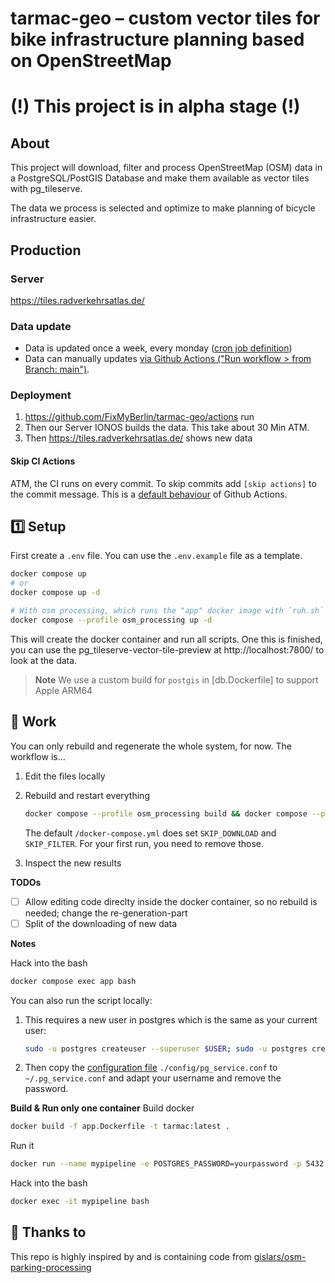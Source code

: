 # tarmac-geo – custom vector tiles for bike infrastructure planning based on OpenStreetMap

# (!) This project is in alpha stage (!)

## About

This project will download, filter and process OpenStreetMap (OSM) data in a PostgreSQL/PostGIS Database and make them available as vector tiles with pg_tileserve.

The data we process is selected and optimize to make planning of bicycle infrastructure easier.

## Production

### Server

https://tiles.radverkehrsatlas.de/

### Data update

- Data is updated once a week, every monday ([cron job definition](https://github.com/FixMyBerlin/tarmac-geo/blob/main/.github/workflows/generate-tiles.yml#L3-L6))
- Data can manually updates [via Github Actions ("Run workflow > from Branch: main")](https://github.com/FixMyBerlin/tarmac-geo/actions/workflows/generate-tiles.yml).

### Deployment

1. https://github.com/FixMyBerlin/tarmac-geo/actions run
2. Then our Server IONOS builds the data. This take about 30 Min ATM.
3. Then https://tiles.radverkehrsatlas.de/ shows new data

#### Skip CI Actions

ATM, the CI runs on every commit. To skip commits add `[skip actions]` to the commit message. This is a [default behaviour](https://docs.github.com/en/actions/managing-workflow-runs/skipping-workflow-runs) of Github Actions.

## 1️⃣ Setup

First create a `.env` file. You can use the `.env.example` file as a template.

```sh
docker compose up
# or
docker compose up -d

# With osm processing, which runs the "app" docker image with `ruh.sh`
docker compose --profile osm_processing up -d
```

This will create the docker container and run all scripts. One this is finished, you can use the pg_tileserve-vector-tile-preview at http://localhost:7800/ to look at the data.

> **Note**
> We use a custom build for `postgis` in [db.Dockerfile] to support Apple ARM64

## 💪 Work

You can only rebuild and regenerate the whole system, for now. The workflow is…

1. Edit the files locally

2. Rebuild and restart everything

   ```sh
   docker compose --profile osm_processing build && docker compose --profile osm_processing up
   ```

   The default `/docker-compose.yml` does set `SKIP_DOWNLOAD` and `SKIP_FILTER`. For your first run, you need to remove those.

3. Inspect the new results

**TODOs**

- [ ] Allow editing code direclty inside the docker container, so no rebuild is needed; change the re-generation-part
- [ ] Split of the downloading of new data

**Notes**

Hack into the bash

```sh
docker compose exec app bash
```

You can also run the script locally:

1. This requires a new user in postgres which is the same as your current user:
   ```sh
   sudo -u postgres createuser --superuser $USER; sudo -u postgres createdb $USER
   ```
2. Then copy the [configuration file](https://www.postgresql.org/docs/current/libpq-pgservice.html) `./config/pg_service.conf` to `~/.pg_service.conf` and adapt your username and remove the password.

**Build & Run only one container**
Build docker

```sh
docker build -f app.Dockerfile -t tarmac:latest .
```

Run it

```sh
docker run --name mypipeline -e POSTGRES_PASSWORD=yourpassword -p 5432:5432 -d tarmac
```

Hack into the bash

```sh
docker exec -it mypipeline bash
```

## 💛 Thanks to

This repo is highly inspired by and is containing code from [gislars/osm-parking-processing](https://github.com/gislars/osm-parking-processing/tree/wip)
